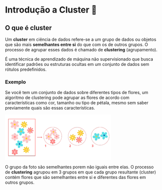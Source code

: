 # Introdução a Cluster 🔗

## O que é cluster

Um **cluster** em ciência de dados refere-se a um grupo de dados ou objetos que são mais **semelhantes entre si** do que com os de outros grupos. O processo de agrupar esses dados é chamado de **clustering** (agrupamento). 

É uma técnica de aprendizado de máquina não supervisionado que busca identificar padrões ou estruturas ocultas em um conjunto de dados sem rótulos predefinidos.

### Exemplo

Se você tem um conjunto de dados sobre diferentes tipos de flores, um algoritmo de clustering pode agrupar as flores de acordo com características como cor, tamanho ou tipo de pétala, mesmo sem saber previamente quais são essas características.

<img src="../../DirectoryImagens/cluster_exemplo_flor.png" width="350" align="center">

O grupo da foto são semelhantes porem não iguais entre elas. O processo de **clustering** agrupou em 3 grupos em que cada grupo resultante (cluster) contém flores que são semelhantes entre si e diferentes das flores em outros grupos.  